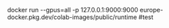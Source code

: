 docker run --gpus=all -p 127.0.0.1:9000:9000 europe-docker.pkg.dev/colab-images/public/runtime
#test
